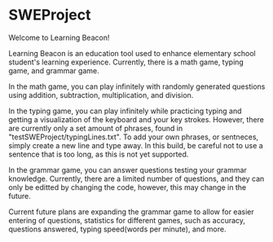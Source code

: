 # SWEProject

Welcome to Learning Beacon!

Learning Beacon is an education tool used to enhance elementary school student's learning experience. Currently, there is a math game, typing game, and grammar game.

In the math game, you can play infinitely with randomly generated questions using addition, subtraction, multiplication, and division. 

In the typing game, you can play infinitely while practicing typing and getting a visualization of the keyboard and your key strokes. However, there are currently only a set amount of phrases, found in "testSWEProject/typingLines.txt". To add your own phrases, or sentneces, simply create a new line and type away. In this build, be careful not to use a sentence that is too long, as this is not yet supported.

In the grammar game, you can answer questions testing your grammar knowledge. Currently, there are a limited number of questions, and they can only be editted by changing the code, however, this may change in the future.

Current future plans are expanding the grammar game to allow for easier entering of questions, statistics for different games, such as accuracy, questions answered, typing speed(words per minute), and more. 

